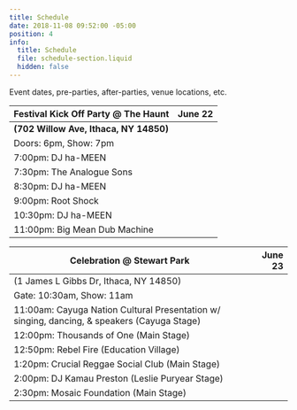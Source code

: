 ```yaml
---
title: Schedule
date: 2018-11-08 09:52:00 -05:00
position: 4
info:
  title: Schedule
  file: schedule-section.liquid
  hidden: false
---
```


Event dates, pre-parties, after-parties, venue locations, etc.

| Festival Kick Off Party @ The Haunt | June 22 |
|-------------------------------------|--------:|
| **(702 Willow Ave, Ithaca, NY 14850)**  |         |
| Doors: 6pm, Show: 7pm               |         |
| 7:00pm: DJ ha-MEEN                  |         |
| 7:30pm: The Analogue Sons           |         |
| 8:30pm: DJ ha-MEEN                  |         |
| 9:00pm: Root Shock                  |         |
| 10:30pm: DJ ha-MEEN                 |         |
| 11:00pm: Big Mean Dub Machine       |         |

| Celebration @ Stewart Park                                                                  | June 23 |
|---------------------------------------------------------------------------------------------|--------:|
| (1 James L Gibbs Dr, Ithaca, NY 14850)                                                      |         |
| Gate: 10:30am, Show: 11am                                                                   |         |
| 11:00am: Cayuga Nation Cultural Presentation w/ singing, dancing, & speakers (Cayuga Stage) |         |
| 12:00pm: Thousands of One (Main Stage)                                                      |         |
| 12:50pm: Rebel Fire (Education Village)                                                     |         |
| 1:20pm: Crucial Reggae Social Club (Main Stage)                                             |         |
| 2:00pm: DJ Kamau Preston (Leslie Puryear Stage)                                             |         |
| 2:30pm: Mosaic Foundation (Main Stage)                                                      |         |